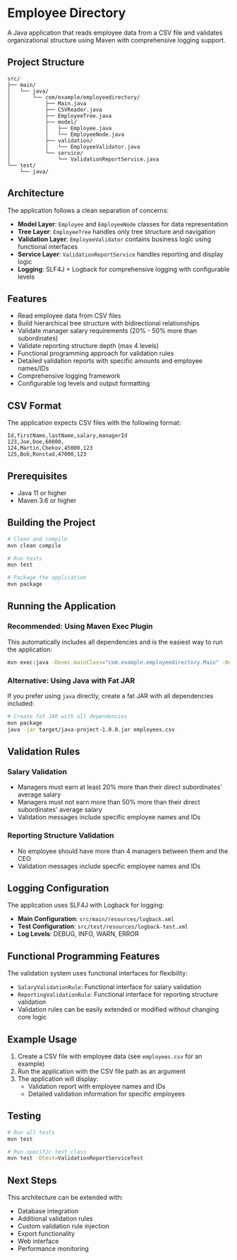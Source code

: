 # Employee Directory

A Java application that reads employee data from a CSV file and validates organizational structure using Maven with comprehensive logging support.

## Project Structure

```
src/
├── main/
│   └── java/
│       └── com/example/employeedirectory/
│           ├── Main.java
│           ├── CSVReader.java
│           ├── EmployeeTree.java
│           ├── model/
│           │   ├── Employee.java
│           │   └── EmployeeNode.java
│           ├── validation/
│           │   └── EmployeeValidator.java
│           └── service/
│               └── ValidationReportService.java
└── test/
    └── java/
```

## Architecture

The application follows a clean separation of concerns:

- **Model Layer**: `Employee` and `EmployeeNode` classes for data representation
- **Tree Layer**: `EmployeeTree` handles only tree structure and navigation
- **Validation Layer**: `EmployeeValidator` contains business logic using functional interfaces
- **Service Layer**: `ValidationReportService` handles reporting and display logic
- **Logging**: SLF4J + Logback for comprehensive logging with configurable levels

## Features

- Read employee data from CSV files
- Build hierarchical tree structure with bidirectional relationships
- Validate manager salary requirements (20% - 50% more than subordinates)
- Validate reporting structure depth (max 4 levels)
- Functional programming approach for validation rules
- Detailed validation reports with specific amounts and employee names/IDs
- Comprehensive logging framework
- Configurable log levels and output formatting

## CSV Format

The application expects CSV files with the following format:
```
Id,firstName,lastName,salary,managerId
123,Joe,Doe,60000,
124,Martin,Chekov,45000,123
125,Bob,Ronstad,47000,123
```

## Prerequisites

- Java 11 or higher
- Maven 3.6 or higher

## Building the Project

```bash
# Clean and compile
mvn clean compile

# Run tests
mvn test

# Package the application
mvn package
```

## Running the Application

### **Recommended: Using Maven Exec Plugin**
This automatically includes all dependencies and is the easiest way to run the application:

```bash
mvn exec:java -Dexec.mainClass="com.example.employeedirectory.Main" -Dexec.args="employees.csv"
```

### Alternative: Using Java with Fat JAR
If you prefer using `java` directly, create a fat JAR with all dependencies included:

```bash
# Create fat JAR with all dependencies
mvn package
java -jar target/java-project-1.0.0.jar employees.csv
```



## Validation Rules

### Salary Validation
- Managers must earn at least 20% more than their direct subordinates' average salary
- Managers must not earn more than 50% more than their direct subordinates' average salary
- Validation messages include specific employee names and IDs

### Reporting Structure Validation
- No employee should have more than 4 managers between them and the CEO
- Validation messages include specific employee names and IDs

## Logging Configuration

The application uses SLF4J with Logback for logging:

- **Main Configuration**: `src/main/resources/logback.xml`
- **Test Configuration**: `src/test/resources/logback-test.xml`
- **Log Levels**: DEBUG, INFO, WARN, ERROR

## Functional Programming Features

The validation system uses functional interfaces for flexibility:
- `SalaryValidationRule`: Functional interface for salary validation
- `ReportingValidationRule`: Functional interface for reporting structure validation
- Validation rules can be easily extended or modified without changing core logic

## Example Usage

1. Create a CSV file with employee data (see `employees.csv` for an example)
2. Run the application with the CSV file path as an argument
3. The application will display:
   - Validation report with employee names and IDs
   - Detailed validation information for specific employees

## Testing

```bash
# Run all tests
mvn test

# Run specific test class
mvn test -Dtest=ValidationReportServiceTest
```

## Next Steps

This architecture can be extended with:
- Database integration
- Additional validation rules
- Custom validation rule injection
- Export functionality
- Web interface
- Performance monitoring